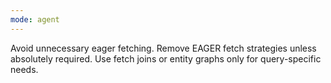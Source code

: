 ```yaml
---
mode: agent
---
```

Avoid unnecessary eager fetching. Remove EAGER fetch strategies unless absolutely required. Use fetch joins or entity graphs only for query-specific needs.
